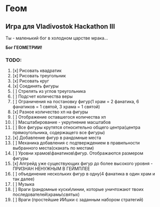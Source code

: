 # Геом

## Игра для Vladivostok Hackathon III

Ты - маленький бог в холодном царстве мрака...

**Бог ГЕОМЕТРИИ!**

### TODO:

1. [x] Рисовать квадратик
1. [x] Рисовать треугольник
1. [x] Рисовать круг
1. [x] Соединять фигуры
1. [ ] Стрелять из углов треугольника
1. [ ] Подсчет количества веры
1. [ ] Ограничения на постановку фигур(1 храм = 2 фанатика, 6 фанатиков = 1 святой, 3 храма = 1 святой)
1. [x] Разное количество хп на фигуры
1. [ ] Отображение оставшегося количества хп
1. [ ] Масштабирование - укрупнение масштабов
1. [ ] Все фигуры крутятся относительно общего центра(центра прямоугольника, содержащего все фигуры)
1. [x] Добавление фигур в рандомные места
1. [ ] Механика добавления с подтверждением в правильности выбранного места(скакать по местам)
1. [ ] Уровни храмов\фанатиков\фигур. Отображаются размером фигуры
1. [x] Апгрейд уже существующих фигур до более высокого уровня - ПРИЗНАН НЕНУЖНЫМ В ГЕЙМПЛЕЕ
1. [ ] объединение нескольких фигур в одну(4 фанатика в один храм и так далее)
1. [ ] Музыка
1. [ ] Враги (рандомные куски\линии, которые уничтожают твоих последователей\храмы\святых)
1. [ ] Враги (простейшие ИИшки с заданным набором стратегий)
